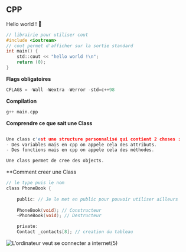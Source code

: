 ## **CPP**

Hello world ! 🙂

```c
// librairie pour utiliser cout
#include <iostream>
// cout permet d'afficher sur la sortie standard
int main() {
    std::cout << "hello world !\n";
    return (0);
}

```
**Flags obligatoires**

```c
CFLAGS = -Wall -Wextra -Werror -std=c++98
```
**Compilation**

```c
g++ main.cpp 

```

**Comprendre ce que sait une Class**

```c

Une class c'est une structure personnalisé qui contient 2 choses :
- Des variables mais en cpp on appele cela des attributs.
- Des fonctions mais en cpp on appele cela des méthodes.

Une class permet de cree des objects.

```

**Comment creer une Class 

```c
// le type puis le nom 
class PhoneBook {
    
    public: // Je le met en public pour pouvoir utiliser ailleurs
    
    PhoneBook(void); // Constructeur
    ~PhoneBook(void); // Destructeur

    private:
    Contact _contacts[8]; // creation du tableau 

```

![L’ordinateur veut se connecter a internet(5)](https://github.com/user-attachments/assets/1614d047-f76e-4776-9c7f-2072b1844fc1)


